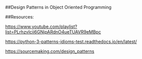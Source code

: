 ##Design Patterns in Object Oriented Programming

##Resources:

https://www.youtube.com/playlist?list=PLrhzvIcii6GNjpARdnO4ueTUAVR9eMBpc

https://python-3-patterns-idioms-test.readthedocs.io/en/latest/

https://sourcemaking.com/design_patterns
